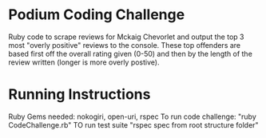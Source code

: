 # Podium Coding Challenge 
Ruby code to scrape reviews for Mckaig Chevorlet and output the top 3 most "overly positive" reviews to the console.
These top offenders are based first off the overall rating given (0-50) and then by the length of the review written (longer is more overly postive).

# Running Instructions
Ruby Gems needed: nokogiri, open-uri, rspec
To run code challenge: "ruby CodeChallenge.rb"
TO run test suite "rspec spec from root structure folder"

